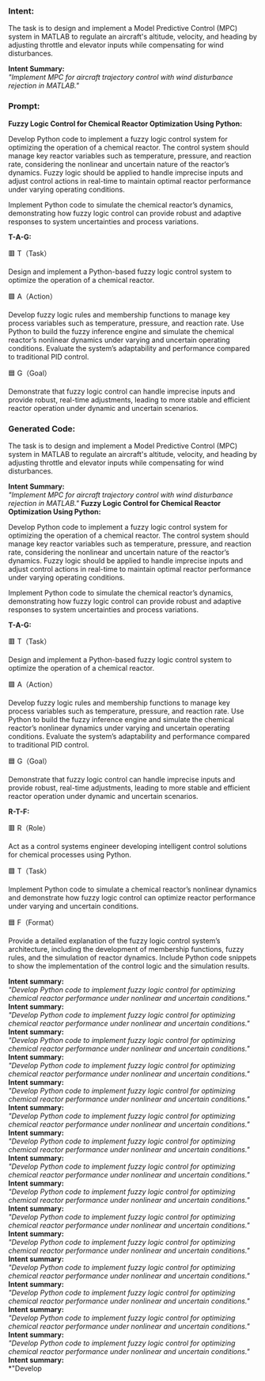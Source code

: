 ### Intent:
The task is to design and implement a Model Predictive Control (MPC) system in MATLAB to regulate an aircraft's altitude, velocity, and heading by adjusting throttle and elevator inputs while compensating for wind disturbances.  

**Intent Summary:**  
*"Implement MPC for aircraft trajectory control with wind disturbance rejection in MATLAB."*

### Prompt:
**Fuzzy Logic Control for Chemical Reactor Optimization Using Python:**

Develop Python code to implement a fuzzy logic control system for optimizing the operation of a chemical reactor. The control system should manage key reactor variables such as temperature, pressure, and reaction rate, considering the nonlinear and uncertain nature of the reactor’s dynamics. Fuzzy logic should be applied to handle imprecise inputs and adjust control actions in real-time to maintain optimal reactor performance under varying operating conditions.

Implement Python code to simulate the chemical reactor’s dynamics, demonstrating how fuzzy logic control can provide robust and adaptive responses to system uncertainties and process variations.

**T-A-G:**

🟥 T（Task）

Design and implement a Python-based fuzzy logic control system to optimize the operation of a chemical reactor.

🟩 A（Action）

Develop fuzzy logic rules and membership functions to manage key process variables such as temperature, pressure, and reaction rate. Use Python to build the fuzzy inference engine and simulate the chemical reactor’s nonlinear dynamics under varying and uncertain operating conditions. Evaluate the system’s adaptability and performance compared to traditional PID control.

🟦 G（Goal）

Demonstrate that fuzzy logic control can handle imprecise inputs and provide robust, real-time adjustments, leading to more stable and efficient reactor operation under dynamic and uncertain scenarios.

### Generated Code:
The task is to design and implement a Model Predictive Control (MPC) system in MATLAB to regulate an aircraft's altitude, velocity, and heading by adjusting throttle and elevator inputs while compensating for wind disturbances.  

**Intent Summary:**  
*"Implement MPC for aircraft trajectory control with wind disturbance rejection in MATLAB."*
**Fuzzy Logic Control for Chemical Reactor Optimization Using Python:**

Develop Python code to implement a fuzzy logic control system for optimizing the operation of a chemical reactor. The control system should manage key reactor variables such as temperature, pressure, and reaction rate, considering the nonlinear and uncertain nature of the reactor’s dynamics. Fuzzy logic should be applied to handle imprecise inputs and adjust control actions in real-time to maintain optimal reactor performance under varying operating conditions.

Implement Python code to simulate the chemical reactor’s dynamics, demonstrating how fuzzy logic control can provide robust and adaptive responses to system uncertainties and process variations.

**T-A-G:**

🟥 T（Task）

Design and implement a Python-based fuzzy logic control system to optimize the operation of a chemical reactor.

🟩 A（Action）

Develop fuzzy logic rules and membership functions to manage key process variables such as temperature, pressure, and reaction rate. Use Python to build the fuzzy inference engine and simulate the chemical reactor’s nonlinear dynamics under varying and uncertain operating conditions. Evaluate the system’s adaptability and performance compared to traditional PID control.

🟦 G（Goal）

Demonstrate that fuzzy logic control can handle imprecise inputs and provide robust, real-time adjustments, leading to more stable and efficient reactor operation under dynamic and uncertain scenarios.  

**R-T-F:**

🟥 R（Role）

Act as a control systems engineer developing intelligent control solutions for chemical processes using Python.

🟩 T（Task）

Implement Python code to simulate a chemical reactor’s nonlinear dynamics and demonstrate how fuzzy logic control can optimize reactor performance under varying and uncertain conditions.

🟦 F（Format）

Provide a detailed explanation of the fuzzy logic control system’s architecture, including the development of membership functions, fuzzy rules, and the simulation of reactor dynamics. Include Python code snippets to show the implementation of the control logic and the simulation results.

**Intent summary:**  
*"Develop Python code to implement fuzzy logic control for optimizing chemical reactor performance under nonlinear and uncertain conditions."*
**Intent summary:**  
*"Develop Python code to implement fuzzy logic control for optimizing chemical reactor performance under nonlinear and uncertain conditions."*
**Intent summary:**  
*"Develop Python code to implement fuzzy logic control for optimizing chemical reactor performance under nonlinear and uncertain conditions."*
**Intent summary:**  
*"Develop Python code to implement fuzzy logic control for optimizing chemical reactor performance under nonlinear and uncertain conditions."*
**Intent summary:**  
*"Develop Python code to implement fuzzy logic control for optimizing chemical reactor performance under nonlinear and uncertain conditions."*
**Intent summary:**  
*"Develop Python code to implement fuzzy logic control for optimizing chemical reactor performance under nonlinear and uncertain conditions."*
**Intent summary:**  
*"Develop Python code to implement fuzzy logic control for optimizing chemical reactor performance under nonlinear and uncertain conditions."*
**Intent summary:**  
*"Develop Python code to implement fuzzy logic control for optimizing chemical reactor performance under nonlinear and uncertain conditions."*
**Intent summary:**  
*"Develop Python code to implement fuzzy logic control for optimizing chemical reactor performance under nonlinear and uncertain conditions."*
**Intent summary:**  
*"Develop Python code to implement fuzzy logic control for optimizing chemical reactor performance under nonlinear and uncertain conditions."*
**Intent summary:**  
*"Develop Python code to implement fuzzy logic control for optimizing chemical reactor performance under nonlinear and uncertain conditions."*
**Intent summary:**  
*"Develop Python code to implement fuzzy logic control for optimizing chemical reactor performance under nonlinear and uncertain conditions."*
**Intent summary:**  
*"Develop Python code to implement fuzzy logic control for optimizing chemical reactor performance under nonlinear and uncertain conditions."*
**Intent summary:**  
*"Develop Python code to implement fuzzy logic control for optimizing chemical reactor performance under nonlinear and uncertain conditions."*
**Intent summary:**  
*"Develop Python code to implement fuzzy logic control for optimizing chemical reactor performance under nonlinear and uncertain conditions."*
**Intent summary:**  
*"Develop
